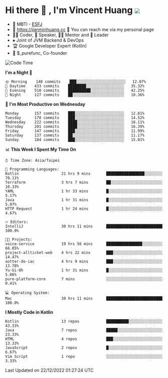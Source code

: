 # Hi there 👋 , I'm Vincent Huang ![](https://komarev.com/ghpvc/?username=Jian-Min-Huang)
- 👀 MBTI - [ESFJ](https://www.16personalities.com/esfj-personality)
- 💎 https://jianminhuang.cc 🙋 You can reach me via my personal page
- 👨‍💻 Coder, 🎤 Speaker, 👨‍🏫 Mentor and 🚀 Leader
- ♠️ Joint of JVM Backend & DevOps
- 🏆 Google Developer Expert (Kotlin)
- 💼 $_purefunc, Co-founder

<!--START_SECTION:waka-->
![Code Time](http://img.shields.io/badge/Code%20Time-1%2C361%20hrs%2042%20mins-blue)

**I'm a Night 🦉** 

```text
🌞 Morning    148 commits    ███░░░░░░░░░░░░░░░░░░░░░░   12.07% 
🌆 Daytime    433 commits    ████████░░░░░░░░░░░░░░░░░   35.32% 
🌃 Evening    518 commits    ██████████░░░░░░░░░░░░░░░   42.25% 
🌙 Night      127 commits    ██░░░░░░░░░░░░░░░░░░░░░░░   10.36%

```
📅 **I'm Most Productive on Wednesday** 

```text
Monday       157 commits    ███░░░░░░░░░░░░░░░░░░░░░░   12.81% 
Tuesday      178 commits    ███░░░░░░░░░░░░░░░░░░░░░░   14.52% 
Wednesday    222 commits    ████░░░░░░░░░░░░░░░░░░░░░   18.11% 
Thursday     201 commits    ████░░░░░░░░░░░░░░░░░░░░░   16.39% 
Friday       147 commits    ███░░░░░░░░░░░░░░░░░░░░░░   11.99% 
Saturday     137 commits    ██░░░░░░░░░░░░░░░░░░░░░░░   11.17% 
Sunday       184 commits    ███░░░░░░░░░░░░░░░░░░░░░░   15.01%

```


📊 **This Week I Spent My Time On** 

```text
⌚︎ Time Zone: Asia/Taipei

💬 Programming Languages: 
Kotlin                   21 hrs 9 mins       █████████████████░░░░░░░░   70.11% 
Terraform                3 hrs 7 mins        ██░░░░░░░░░░░░░░░░░░░░░░░   10.33% 
YAML                     1 hr 33 mins        █░░░░░░░░░░░░░░░░░░░░░░░░   5.17% 
Java                     1 hr 31 mins        █░░░░░░░░░░░░░░░░░░░░░░░░   5.07% 
HTTP Request             1 hr 24 mins        █░░░░░░░░░░░░░░░░░░░░░░░░   4.67%

🔥 Editors: 
IntelliJ                 30 hrs 11 mins      █████████████████████████   100.0%

🐱‍💻 Projects: 
voice-service            19 hrs 56 mins      ████████████████░░░░░░░░░   66.05% 
project-allticket-web    4 hrs 22 mins       ███░░░░░░░░░░░░░░░░░░░░░░   14.47% 
aotter-do-iac            4 hrs 9 mins        ███░░░░░░░░░░░░░░░░░░░░░░   13.78% 
Yu-Gi-Oh                 1 hr 31 mins        █░░░░░░░░░░░░░░░░░░░░░░░░   5.06% 
pure-platform-core       7 mins              ░░░░░░░░░░░░░░░░░░░░░░░░░   0.41%

💻 Operating System: 
Mac                      30 hrs 11 mins      █████████████████████████   100.0%

```

**I Mostly Code in Kotlin** 

```text
Kotlin                   13 repos            ██████████░░░░░░░░░░░░░░░   43.33% 
Java                     7 repos             █████░░░░░░░░░░░░░░░░░░░░   23.33% 
HTML                     4 repos             ███░░░░░░░░░░░░░░░░░░░░░░   13.33% 
JavaScript               2 repos             █░░░░░░░░░░░░░░░░░░░░░░░░   6.67% 
Vim Script               1 repo              ░░░░░░░░░░░░░░░░░░░░░░░░░   3.33%

```



 Last Updated on 22/12/2022 01:27:24 UTC
<!--END_SECTION:waka-->
